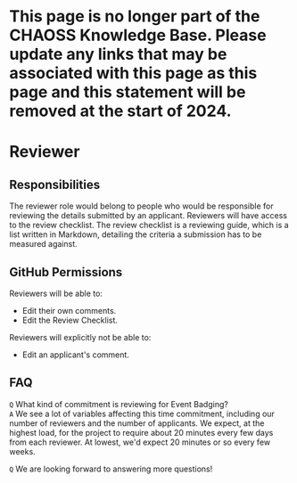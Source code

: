 # **This page is no longer part of the CHAOSS Knowledge Base. Please update any links that may be associated with this page as this page and this statement will be removed at the start of 2024.**



# Reviewer

## Responsibilities

The reviewer role would belong to people who would be responsible for reviewing the details submitted by an applicant. Reviewers will have access to the review checklist. The review checklist is a reviewing guide, which is a list written in Markdown, detailing the criteria a submission has to be measured against.

## GitHub Permissions

Reviewers will be able to:

* Edit their own comments.
* Edit the Review Checklist.

Reviewers will explicitly not be able to:

* Edit an applicant's comment.

## FAQ

`Q` What kind of commitment is reviewing for Event Badging?  
`A` We see a lot of variables affecting this time commitment, including our number of reviewers and the number of applicants. We expect, at the highest load, for the project to require about 20 minutes every few days from each reviewer. At lowest, we'd expect 20 minutes or so every few weeks.

`Q` We are looking forward to answering more questions!

